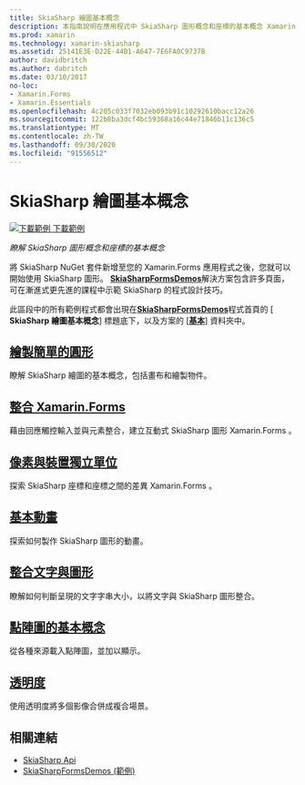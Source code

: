 ```yaml
---
title: SkiaSharp 繪圖基本概念
description: 本指南說明在應用程式中 SkiaSharp 圖形概念和座標的基本概念 Xamarin.Forms 。
ms.prod: xamarin
ms.technology: xamarin-skiasharp
ms.assetid: 25141E3E-D22E-44B1-A647-7E6FA0C9737B
author: davidbritch
ms.author: dabritch
ms.date: 03/10/2017
no-loc:
- Xamarin.Forms
- Xamarin.Essentials
ms.openlocfilehash: 4c205c033f7032eb093b91c10292610bacc12a26
ms.sourcegitcommit: 122b8ba3dcf4bc59368a16c44e71846b11c136c5
ms.translationtype: MT
ms.contentlocale: zh-TW
ms.lasthandoff: 09/30/2020
ms.locfileid: "91556512"
---
```

# <a name="skiasharp-drawing-basics"></a>SkiaSharp 繪圖基本概念

[![下載範例](~/media/shared/download.png) 下載範例](https://docs.microsoft.com/samples/xamarin/xamarin-forms-samples/skiasharpforms-demos)

_瞭解 SkiaSharp 圖形概念和座標的基本概念_

將 SkiaSharp NuGet 套件新增至您的 Xamarin.Forms 應用程式之後，您就可以開始使用 SkiaSharp 圖形。 [**SkiaSharpFormsDemos**](/samples/xamarin/xamarin-forms-samples/skiasharpforms-demos)解決方案包含許多頁面，可在漸進式更先進的課程中示範 SkiaSharp 的程式設計技巧。

此區段中的所有範例程式都會出現在[**SkiaSharpFormsDemos**](/samples/xamarin/xamarin-forms-samples/skiasharpforms-demos)程式首頁的 [ **SkiaSharp 繪圖基本概念**] 標題底下，以及方案的 [[**基本**](https://github.com/xamarin/xamarin-forms-samples/tree/master/SkiaSharpForms/Demos/Demos/SkiaSharpFormsDemos/Basics)] 資料夾中。

## <a name="drawing-a-simple-circle"></a>[繪製簡單的圓形](circle.md)

瞭解 SkiaSharp 繪圖的基本概念，包括畫布和繪製物件。

## <a name="integrating-with-no-locxamarinforms"></a>[整合 Xamarin.Forms](integration.md)

藉由回應觸控輸入並與元素整合，建立互動式 SkiaSharp 圖形 Xamarin.Forms 。

## <a name="pixels-and-device-independent-units"></a>[像素與裝置獨立單位](pixels.md)

探索 SkiaSharp 座標和座標之間的差異 Xamarin.Forms 。

## <a name="basic-animation"></a>[基本動畫](animation.md)

探索如何製作 SkiaSharp 圖形的動畫。

## <a name="integrating-text-and-graphics"></a>[整合文字與圖形](text.md)

瞭解如何判斷呈現的文字字串大小，以將文字與 SkiaSharp 圖形整合。

## <a name="bitmap-basics"></a>[點陣圖的基本概念](bitmaps.md)

從各種來源載入點陣圖，並加以顯示。

## <a name="transparency"></a>[透明度](transparency.md)

使用透明度將多個影像合併成複合場景。

## <a name="related-links"></a>相關連結

- [SkiaSharp Api](/dotnet/api/skiasharp)
- [SkiaSharpFormsDemos (範例) ](/samples/xamarin/xamarin-forms-samples/skiasharpforms-demos)